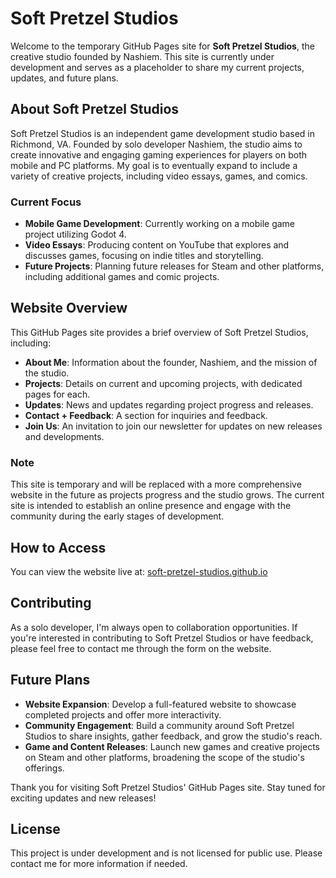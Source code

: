 # Soft Pretzel Studios

Welcome to the temporary GitHub Pages site for **Soft Pretzel Studios**, the creative studio founded by Nashiem. This site is currently under development and serves as a placeholder to share my current projects, updates, and future plans.

## About Soft Pretzel Studios

Soft Pretzel Studios is an independent game development studio based in Richmond, VA. Founded by solo developer Nashiem, the studio aims to create innovative and engaging gaming experiences for players on both mobile and PC platforms. My goal is to eventually expand to include a variety of creative projects, including video essays, games, and comics.

### Current Focus

- **Mobile Game Development**: Currently working on a mobile game project utilizing Godot 4.
- **Video Essays**: Producing content on YouTube that explores and discusses games, focusing on indie titles and storytelling.
- **Future Projects**: Planning future releases for Steam and other platforms, including additional games and comic projects.

## Website Overview

This GitHub Pages site provides a brief overview of Soft Pretzel Studios, including:

- **About Me**: Information about the founder, Nashiem, and the mission of the studio.
- **Projects**: Details on current and upcoming projects, with dedicated pages for each.
- **Updates**: News and updates regarding project progress and releases.
- **Contact + Feedback**: A section for inquiries and feedback.
- **Join Us**: An invitation to join our newsletter for updates on new releases and developments.

### Note

This site is temporary and will be replaced with a more comprehensive website in the future as projects progress and the studio grows. The current site is intended to establish an online presence and engage with the community during the early stages of development.

## How to Access

You can view the website live at: [soft-pretzel-studios.github.io]([https://soft-pretzel-studios.github.io](https://anashaweek-sps.github.io/soft-pretzel-studios.github.io/index.html))

## Contributing

As a solo developer, I'm always open to collaboration opportunities. If you're interested in contributing to Soft Pretzel Studios or have feedback, please feel free to contact me through the form on the website.

## Future Plans

- **Website Expansion**: Develop a full-featured website to showcase completed projects and offer more interactivity.
- **Community Engagement**: Build a community around Soft Pretzel Studios to share insights, gather feedback, and grow the studio's reach.
- **Game and Content Releases**: Launch new games and creative projects on Steam and other platforms, broadening the scope of the studio's offerings.

Thank you for visiting Soft Pretzel Studios' GitHub Pages site. Stay tuned for exciting updates and new releases!

## License

This project is under development and is not licensed for public use. Please contact me for more information if needed.

